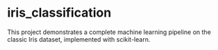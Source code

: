 # iris_classification
This project demonstrates a complete machine learning pipeline on the classic Iris dataset, implemented with scikit-learn.
